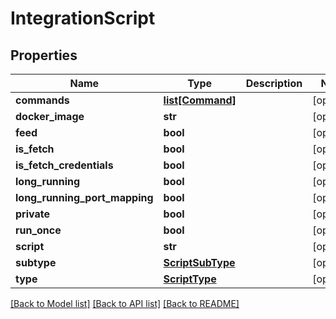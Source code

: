 # IntegrationScript

## Properties
Name | Type | Description | Notes
------------ | ------------- | ------------- | -------------
**commands** | [**list[Command]**](Command.md) |  | [optional] 
**docker_image** | **str** |  | [optional] 
**feed** | **bool** |  | [optional] 
**is_fetch** | **bool** |  | [optional] 
**is_fetch_credentials** | **bool** |  | [optional] 
**long_running** | **bool** |  | [optional] 
**long_running_port_mapping** | **bool** |  | [optional] 
**private** | **bool** |  | [optional] 
**run_once** | **bool** |  | [optional] 
**script** | **str** |  | [optional] 
**subtype** | [**ScriptSubType**](ScriptSubType.md) |  | [optional] 
**type** | [**ScriptType**](ScriptType.md) |  | [optional] 

[[Back to Model list]](README.md#documentation-for-models) [[Back to API list]](README.md#documentation-for-api-endpoints) [[Back to README]](README.md)


